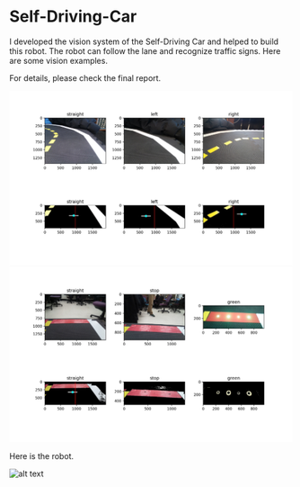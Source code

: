 # Self-Driving-Car

I developed the vision system of the Self-Driving Car and helped to build this robot. The robot can follow the lane and recognize traffic signs. Here are some vision examples.

For details, please check the final report.

![alt text](https://github.com/Line-Yin/Self-Driving-Car/blob/master/straight.jpg)
![alt text](https://github.com/Line-Yin/Self-Driving-Car/blob/master/stop.jpg)

Here is the robot.

![alt text](https://github.com/Line-Yin/Self-Driving-Car/blob/master/self-driving-car.jpeg)
